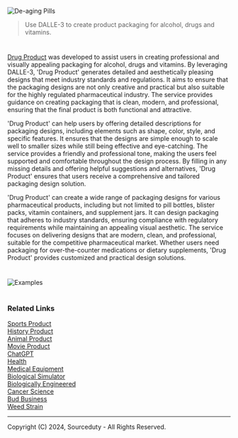 ![De-aging Pills](https://github.com/sourceduty/Drug_Product/assets/123030236/a6c99754-acf4-4049-8c0c-500b43283dcc)

> Use DALLE-3 to create product packaging for alcohol, drugs and vitamins.

#

[Drug Product](https://chatgpt.com/g/g-Z3Ia8jKmo-drug-product) was developed to assist users in creating professional and visually appealing packaging for alcohol, drugs and vitamins. By leveraging DALLE-3, 'Drug Product' generates detailed and aesthetically pleasing designs that meet industry standards and regulations. It aims to ensure that the packaging designs are not only creative and practical but also suitable for the highly regulated pharmaceutical industry. The service provides guidance on creating packaging that is clean, modern, and professional, ensuring that the final product is both functional and attractive.

'Drug Product' can help users by offering detailed descriptions for packaging designs, including elements such as shape, color, style, and specific features. It ensures that the designs are simple enough to scale well to smaller sizes while still being effective and eye-catching. The service provides a friendly and professional tone, making the users feel supported and comfortable throughout the design process. By filling in any missing details and offering helpful suggestions and alternatives, 'Drug Product' ensures that users receive a comprehensive and tailored packaging design solution.

'Drug Product' can create a wide range of packaging designs for various pharmaceutical products, including but not limited to pill bottles, blister packs, vitamin containers, and supplement jars. It can design packaging that adheres to industry standards, ensuring compliance with regulatory requirements while maintaining an appealing visual aesthetic. The service focuses on delivering designs that are modern, clean, and professional, suitable for the competitive pharmaceutical market. Whether users need packaging for over-the-counter medications or dietary supplements, 'Drug Product' provides customized and practical design solutions.

#

![Examples](https://github.com/sourceduty/Drug_Product/assets/123030236/33e5c1e4-263f-4a9a-9c52-b1258051d6db)

#
### Related Links

[Sports Product](https://github.com/sourceduty/Sports_Product)
<br>
[History Product](https://github.com/sourceduty/History_Product)
<br>
[Animal Product](https://github.com/sourceduty/Animal_Product)
<br>
[Movie Product](https://github.com/sourceduty/Movie_Product)
<br>
[ChatGPT](https://github.com/sourceduty/ChatGPT)
<br>
[Health](https://github.com/sourceduty/Health)
<br>
[Medical Equipment](https://github.com/sourceduty/Medical_Equipment)
<br>
[Biological Simulator](https://github.com/sourceduty/Biological_Simulator)
<br>
[Biologically Engineered](https://github.com/sourceduty/Biologically_Engineered)
<br>
[Cancer Science](https://chatgpt.com/g/g-ALM4A85O7-cancer-science)
<br>
[Bud Business](https://github.com/sourceduty/Bud_Business)
<br>
[Weed Strain](https://github.com/sourceduty/Weed_Strain)

***
Copyright (C) 2024, Sourceduty - All Rights Reserved.
